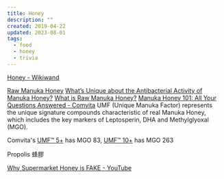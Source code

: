 ```yaml
---
title: Honey
description: ""
created: 2019-04-22
updated: 2023-08-01
tags:
  - food
  - honey
  - trivia
---
```


[Honey - Wikiwand](http://www.wikiwand.com/en/Honey)

[Raw Manuka Honey](https://rawmanukahoney.co.uk/)
[What’s Unique about the Antibacterial Activity of Manuka Honey?](https://rawmanukahoney.co.uk/manuka-honey/unique-antibacterial-activity-manuka-honey)
[What is Raw Manuka Honey?](https://rawmanukahoney.co.uk/raw-manuka-honey/what-is-raw-manuka-honey)
[Manuka Honey 101: All Your Questions Answered - Comvita](https://www.comvita.com/blog-article/manuka-honey-101/W5400009)
UMF (Unique Manuka Factor) represents the unique signature compounds characteristic of real Manuka Honey, which includes the key markers of Leptosperin, DHA and Methylglyoxal (MGO).

Comvita's [UMF™ 5+](https://www.comvita.com/product/umf%E2%84%A2-5-manuka-honey-17.6oz/H1472) has MGO 83, [UMF™ 10+](https://www.comvita.com/product/umf%E2%84%A2-10-manuka-honey-17.6oz/H1473) has MGO 263

Propolis 蜂膠

[Why Supermarket Honey is FAKE - YouTube](https://www.youtube.com/watch?v=lxXoG1ih1Pk)
